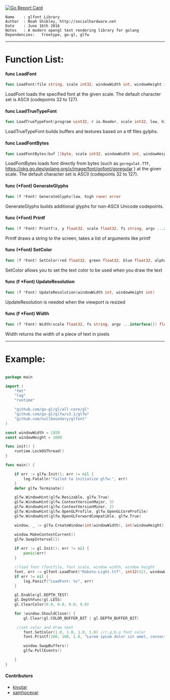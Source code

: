 [![Go Report Card](https://goreportcard.com/badge/github.com/nullboundary/glfont)](https://goreportcard.com/report/github.com/nullboundary/glfont)
 
    Name    : glfont Library                      
    Author  : Noah Shibley, http://socialhardware.net                       
    Date    : June 16th 2016                                 
    Notes   : A modern opengl text rendering library for golang
    Dependencies:   freetype, go-gl, glfw

***
# Function List:

#### func  LoadFont

```go
func LoadFont(file string, scale int32, windowWidth int, windowHeight int) (*Font, error)
```
LoadFont loads the specified font at the given scale. The default character set
is ASCII (codepoints 32 to 127).

#### func  LoadTrueTypeFont

```go
func LoadTrueTypeFont(program uint32, r io.Reader, scale int32, low, high rune, dir Direction) (*Font, error)
```
LoadTrueTypeFont builds buffers and textures based on a ttf files gylphs.

#### func  LoadFontBytes

```go
func LoadFontBytes(buf []byte, scale int32, windowWidth int, windowHeight int) (*Font, error) {
```
LoadFontBytes loads font directly from bytes (such as `goregulat.TTF`, https://pkg.go.dev/golang.org/x/image/font/gofont/goregular ) at the given scale. The default character set
is ASCII (codepoints 32 to 127).

#### func (*Font) GenerateGlyphs

```go
func (f *Font) GenerateGlyphs(low, high rune) error
```
GenerateGlyphs builds additional glyphs for non-ASCII Unicode codepoints.

#### func (*Font) Printf

```go
func (f *Font) Printf(x, y float32, scale float32, fs string, argv ...interface{}) error
```
Printf draws a string to the screen, takes a list of arguments like printf

#### func (*Font) SetColor

```go
func (f *Font) SetColor(red float32, green float32, blue float32, alpha float32)
```
SetColor allows you to set the text color to be used when you draw the text

#### func (f *Font) UpdateResolution

```go
func (f *Font) UpdateResolution(windowWidth int, windowHeight int)
```
UpdateResolution is needed when the viewport is resized

#### func (f *Font) Width

```go
func (f *Font) Width(scale float32, fs string, argv ...interface{}) float32
```
Width returns the width of a piece of text in pixels

***

# Example:

```go

package main

import (
	"fmt"
	"log"
	"runtime"

	"github.com/go-gl/gl/all-core/gl"
	"github.com/go-gl/glfw/v3.1/glfw"
	"github.com/nullboundary/glfont"
)

const windowWidth = 1920
const windowHeight = 1080

func init() {
	runtime.LockOSThread()
}

func main() {

	if err := glfw.Init(); err != nil {
		log.Fatalln("failed to initialize glfw:", err)
	}
	defer glfw.Terminate()

	glfw.WindowHint(glfw.Resizable, glfw.True)
	glfw.WindowHint(glfw.ContextVersionMajor, 3)
	glfw.WindowHint(glfw.ContextVersionMinor, 2)
	glfw.WindowHint(glfw.OpenGLProfile, glfw.OpenGLCoreProfile)
	glfw.WindowHint(glfw.OpenGLForwardCompatible, glfw.True)

	window, _ := glfw.CreateWindow(int(windowWidth), int(windowHeight), "glfontExample", glfw.GetPrimaryMonitor(), nil)

	window.MakeContextCurrent()
	glfw.SwapInterval(1)
	
	if err := gl.Init(); err != nil { 
		panic(err)
	}

	//load font (fontfile, font scale, window width, window height
	font, err := glfont.LoadFont("Roboto-Light.ttf", int32(52), windowWidth, windowHeight)
	if err != nil {
		log.Panicf("LoadFont: %v", err)
	}

	gl.Enable(gl.DEPTH_TEST)
	gl.DepthFunc(gl.LESS)
	gl.ClearColor(0.0, 0.0, 0.0, 0.0)

	for !window.ShouldClose() {
		gl.Clear(gl.COLOR_BUFFER_BIT | gl.DEPTH_BUFFER_BIT)

     //set color and draw text
		font.SetColor(1.0, 1.0, 1.0, 1.0) //r,g,b,a font color
		font.Printf(100, 100, 1.0, "Lorem ipsum dolor sit amet, consectetur adipiscing elit.") //x,y,scale,string,printf args

		window.SwapBuffers()
		glfw.PollEvents()

	}
}
```

#### Contributors

* [kivutar](https://github.com/kivutar)
* [samhocevar](https://github.com/samhocevar)
